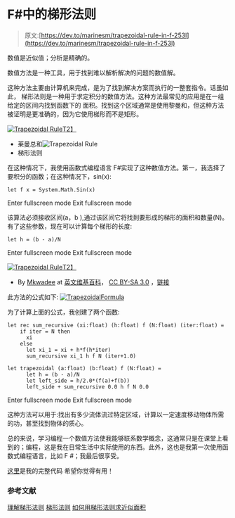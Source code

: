 # F#中的梯形法则

> 原文:[https://dev.to/marinesm/trapezoidal-rule-in-f-253l](https://dev.to/marinesm/trapezoidal-rule-in-f-253l)

数值是近似值；分析是精确的。

数值方法是一种工具，用于找到难以解析解决的问题的数值解。

这种方法主要由计算机来完成，是为了找到解决方案而执行的一整套指令。话虽如此，
梯形法则是一种用于求定积分的数值方法。这种方法最常见的应用是在一组给定的区间内找到函数下的
面积。找到这个区域通常是使用黎曼和，但这种方法被证明是更准确的，因为它使用梯形而不是矩形。

[![Trapezoidal Rule](../Images/30e9f10e1dbf4a424eae98b8bcca6424.png)T2】](https://res.cloudinary.com/practicaldev/image/fetch/s--EqGAOOL_--/c_limit%2Cf_auto%2Cfl_progressive%2Cq_auto%2Cw_880/https://raw.githubusercontent.com/MarinesM/Trapezoidal-Rule/master/Left.PNG)

*   莱曼总和![Trapezoidal Rule](../Images/05ba420abf8187952f62b5c47ecc9481.png)
*   梯形法则

在这种情况下，我使用函数式编程语言 F#实现了这种数值方法。第一，我选择了要积分的函数；在这种情况下，sin(x):

```
let f x = System.Math.Sin(x) 
```

Enter fullscreen mode Exit fullscreen mode

该算法必须接收区间(a，b ),通过该区间它将找到要形成的梯形的面积和数量(N)。有了这些参数，现在可以计算每个梯形的长度:

```
let h = (b - a)/N 
```

Enter fullscreen mode Exit fullscreen mode

[![Trapezoidal Rule](../Images/94e83100a313f9d6b8e67a91aaa519ae.png)T2】](https://res.cloudinary.com/practicaldev/image/fetch/s--EE_HbMeI--/c_limit%2Cf_auto%2Cfl_progressive%2Cq_66%2Cw_880/https://upload.wikimedia.org/wikipedia/commons/7/7e/Trapezium2.gif)

*   By [Mkwadee](https://en.wikipedia.org/wiki/User:Mkwadee "wikipedia:User:Mkwadee") at [英文维基百科](https://en.wikipedia.org/wiki/ "wikipedia:")， [CC BY-SA 3.0](https://creativecommons.org/licenses/by-sa/3.0 "Creative Commons Attribution-Share Alike 3.0") ，[链接](https://commons.wikimedia.org/w/index.php?curid=54729903)

此方法的公式如下:
[![TrapezoidalFormula](../Images/62ebaefae1e1e8e4aa31a303eb894a24.png)](https://res.cloudinary.com/practicaldev/image/fetch/s--1UR-MjEU--/c_limit%2Cf_auto%2Cfl_progressive%2Cq_auto%2Cw_880/https://raw.githubusercontent.com/MarinesM/Trapezoidal-Rule/master/formula.PNG)

为了计算上面的公式，我创建了两个函数:

```
let rec sum_recursive (xi:float) (h:float) f (N:float) (iter:float) =
    if iter = N then
      xi
    else
      let xi_1 = xi + h*f(h*iter)
      sum_recursive xi_1 h f N (iter+1.0)

let trapezoidal (a:float) (b:float) f (N:float) =
      let h = (b - a)/N
      let left_side = h/2.0*(f(a)+f(b))
      left_side + sum_recursive 0.0 h f N 0.0 
```

Enter fullscreen mode Exit fullscreen mode

这种方法可以用于:找出有多少流体流过特定区域，计算以一定速度移动物体所需的功，甚至找到物体的质心。

总的来说，学习编程一个数值方法使我能够联系数学概念，这通常只是在课堂上看到的；编程，这是我在日常生活中实际使用的东西。此外，这也是我第一次使用函数式编程语言，比如 F #；我最后很享受。

[这里](https://github.com/MarinesM/Trapezoidal-Rule)是我的完整代码
希望你觉得有用！

### 参考文献

[理解梯形法则](https://www.khanacademy.org/math/ap-calculus-ab/ab-accumulation-riemann-sums/ab-midpoint-trapezoid/a/understanding-the-trapezoid-rule)
[梯形法则](https://en.wikipedia.org/wiki/Trapezoidal_rule)
[如何用梯形法则求近似面积](http://www.dummies.com/education/math/calculus/how-to-approximate-area-with-the-trapezoid-rule/)